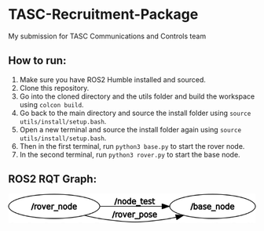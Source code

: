 # TASC-Recruitment-Package

My submission for TASC Communications and Controls team

## How to run:

1. Make sure you have ROS2 Humble installed and sourced.
2. Clone this repository.
3. Go into the cloned directory and the utils folder and build the workspace using `colcon build`.
4. Go back to the main directory and source the install folder using `source utils/install/setup.bash`.
5. Open a new terminal and source the install folder again using `source utils/install/setup.bash`.
6. Then in the first terminal, run `python3 base.py` to start the rover node.
7. In the second terminal, run `python3 rover.py` to start the base node.


## ROS2 RQT Graph:

![alt text](https://github.com/ryan1le/TASC-Recruitment-Package/blob/main/rosgraph.png?raw=true)